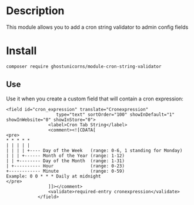 # Description

This module allows you to add a cron string validator to admin config fields

# Install

`composer require ghostunicorns/module-cron-string-validator`

## Use

Use it when you create a custom field that will contain a cron expression:

    <field id="cron_expression" translate="Cronexpression"
                       type="text" sortOrder="100" showInDefault="1" showInWebsite="0" showInStore="0">
                    <label>Cron Tab String</label>
                    <comment><![CDATA[
    <pre>
    * * * * *
    | | | | |
    | | | | +---- Day of the Week   (range: 0-6, 1 standing for Monday)
    | | | +------ Month of the Year (range: 1-12)
    | | +-------- Day of the Month  (range: 1-31)
    | +---------- Hour              (range: 0-23)
    +------------ Minute            (range: 0-59)
    Example: 0 0 * * * Daily at midnight
    </pre>
                    ]]></comment>
                    <validate>required-entry cronexpression</validate>
                </field>

